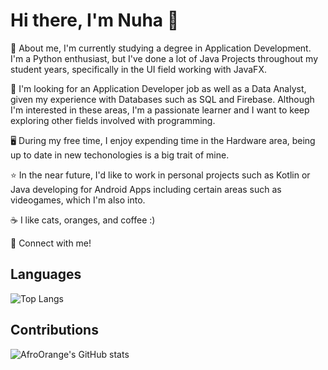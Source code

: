 # Hi there, I'm Nuha 👋


🌱 About me, I'm currently studying a degree in Application Development. I'm a Python enthusiast, but I've done a lot of Java Projects throughout my student years, specifically in the UI field working with JavaFX. 

🔭 I'm looking for an Application Developer job as well as a Data Analyst, given my experience with Databases such as SQL and Firebase. Although I'm interested in these areas, I'm a passionate learner and I want to keep exploring other fields involved with programming.

🖥️ During my free time, I enjoy expending time in the Hardware area, being up to date in new techonologies is a big trait of mine.

⭐ In the near future, I'd like to work in personal projects such as Kotlin or Java developing for Android Apps including certain areas such as videogames, which I'm also into. 

☕ I like cats, oranges, and coffee :)


🔗 Connect with me!


## Languages 

![Top Langs](https://github-readme-stats.vercel.app/api/top-langs/?username=AfroOrange&layout=compact)


## Contributions
![AfroOrange's GitHub stats](https://github-readme-stats.vercel.app/api?username=AfroOrange&show_icons=true&theme=transparent) 
